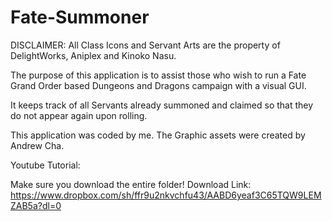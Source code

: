 # Fate-Summoner

DISCLAIMER: All Class Icons and Servant Arts are the property of DelightWorks, Aniplex and Kinoko Nasu.

The purpose of this application is to assist those who wish to run a Fate Grand Order based Dungeons and Dragons campaign with a visual GUI. 

It keeps track of all Servants already summoned and claimed so that they do not appear again upon rolling.

This application was coded by me. The Graphic assets were created by Andrew Cha.

Youtube Tutorial:

Make sure you download the entire folder!
Download Link: https://www.dropbox.com/sh/ffr9u2nkvchfu43/AABD6yeaf3C65TQW9LEMZAB5a?dl=0
